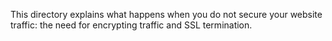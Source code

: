 This directory explains what happens when you do not secure your website traffic: the need for encrypting traffic and SSL termination.

